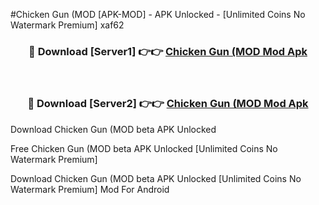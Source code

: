 #Chicken Gun (MOD [APK-MOD] - APK Unlocked - [Unlimited Coins No Watermark Premium] xaf62



<div align="center">

<h3>🔴 Download [Server1] 👉👉 <a href="https://momento.my/?title=Chicken_Gun_(MOD">Chicken Gun (MOD Mod Apk</a></h3><br>

<h3>🔴 Download [Server2] 👉👉 <a href="https://momento.my/?title=Chicken_Gun_(MOD">Chicken Gun (MOD Mod Apk</a></h3>
</div>



Download Chicken Gun (MOD beta APK Unlocked

Free Chicken Gun (MOD beta APK Unlocked [Unlimited Coins No Watermark Premium]

Download Chicken Gun (MOD beta APK Unlocked [Unlimited Coins No Watermark Premium] Mod For Android
